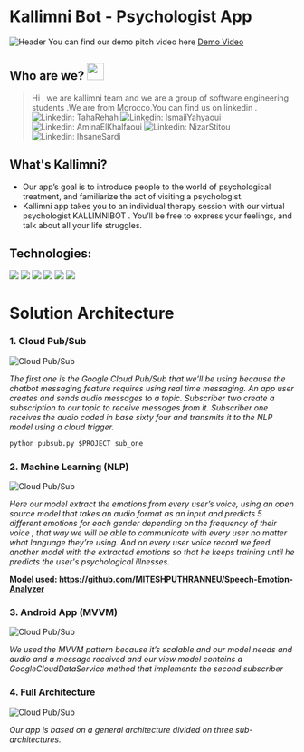 # Kallimni Bot - Psychologist App

![Header](https://github.com/taharh/Google_Solution_Challenge_2021-Kallimni_bot/blob/main/images/thumbnail.png?raw=true)
     You can find our demo pitch video here [Demo Video](https://youtu.be/g-tw0YFqrEI)

## Who are we? <img src="https://raw.githubusercontent.com/MartinHeinz/MartinHeinz/master/wave.gif" width="30px">
>Hi , we are kallimni team and we are a group of software engineering students .We are from Morocco.You can find us on linkedin .
![Linkedin: TahaRehah](https://img.shields.io/badge/-TahaRehah-blue?style=flat-square&logo=Linkedin&logoColor=white&link=https://www.linkedin.com/in/taharehah/)
![Linkedin: IsmailYahyaoui](https://img.shields.io/badge/-ismailyahyaoui-blue?style=flat-square&logo=Linkedin&logoColor=white&link=https://www.linkedin.com/in/ismail-yahyaoui-58979717a/)
![Linkedin: AminaElKhalfaoui](https://img.shields.io/badge/-AminaElKhalfaoui-blue?style=flat-square&logo=Linkedin&logoColor=white&link=https://www.linkedin.com/in/amina-el-khalfaoui-10b7411ba/)
![Linkedin: NizarStitou](https://img.shields.io/badge/-nizarst-blue?style=flat-square&logo=Linkedin&logoColor=white&link=https://www.linkedin.com/in/nizarst/)
![Linkedin: IhsaneSardi](https://img.shields.io/badge/-IhsaneSardi-blue?style=flat-square&logo=Linkedin&logoColor=white&link=https://www.linkedin.com/in/ihsane-sardi-a1104615a/)

## What's Kallimni?
* Our app’s goal is to introduce people to the world of psychological treatment, and familiarize the act of visiting a psychologist. 
* Kallimni app takes you to an individual therapy session with our virtual psychologist KALLIMNIBOT . You’ll be free to express your feelings, and talk about all your life struggles.

## Technologies:
![](https://img.shields.io/badge/Platform-Google_Cloud-informational?style=flat&logo=Google-Cloud&logoColor=white&color=2bbc8a)
![](https://img.shields.io/badge/Platform-Android-informational?style=flat&logo=Android&logoColor=white&color=2bbc8a)
![](https://img.shields.io/badge/Library-TensorFlow-informational?style=flat&logo=TensorFlow&logoColor=white&color=2bbc8a)
![](https://img.shields.io/badge/Languages-Python-informational?style=flat&logo=Python&logoColor=white&color=2bbc8a)
![](https://img.shields.io/badge/Languages-Java-informational?style=flat&logo=Java&logoColor=white&color=2bbc8a)
![](https://img.shields.io/badge/Languages-Kotlin-informational?style=flat&logo=Kotlin&logoColor=white&color=2bbc8a)

# **Solution Architecture**
### **1. Cloud Pub/Sub**
![Cloud Pub/Sub](https://github.com/taharh/Google_Solution_Challenge_2021-Kallimni_bot/blob/main/images/Cloudpubsub.png?raw=true)

*The first one is the Google Cloud Pub/Sub that we’ll be using because
the chatbot messaging feature requires using real time messaging.
An app user creates and sends audio messages to a topic. 
Subscriber two create a subscription to our topic to receive messages from it.
 Subscriber one receives the audio coded in  base sixty four  and transmits it to the NLP model using a cloud trigger.*

 ```python
 python pubsub.py $PROJECT sub_one
 ```
 
### **2. Machine Learning (NLP)**
 ![Cloud Pub/Sub](https://github.com/taharh/Google_Solution_Challenge_2021-Kallimni_bot/blob/main/images/model.png?raw=true)
 
 *Here our model extract the emotions from every user’s voice, using an open source model that takes an audio format as an input and predicts 5 different emotions for each gender depending on the frequency of their voice , that way we will be able to communicate with every user no matter what language they’re using. And on every user voice record we feed another model with the extracted emotions so that he keeps training until he predicts the user's psychological illnesses.*

**Model used: https://github.com/MITESHPUTHRANNEU/Speech-Emotion-Analyzer** 

### **3. Android App (MVVM)**
 ![Cloud Pub/Sub](https://github.com/taharh/Google_Solution_Challenge_2021-Kallimni_bot/blob/main/images/mvvm.png?raw=true)
 
 *We used the MVVM pattern because it’s scalable and our model needs and audio and a message received and our view model contains a GoogleCloudDataService method that implements the second subscriber*
### **4. Full Architecture**
 ![Cloud Pub/Sub](https://github.com/taharh/Google_Solution_Challenge_2021-Kallimni_bot/blob/main/images/general.png?raw=true)
 
 *Our app is based on a general architecture divided on three 
sub-architectures.*



